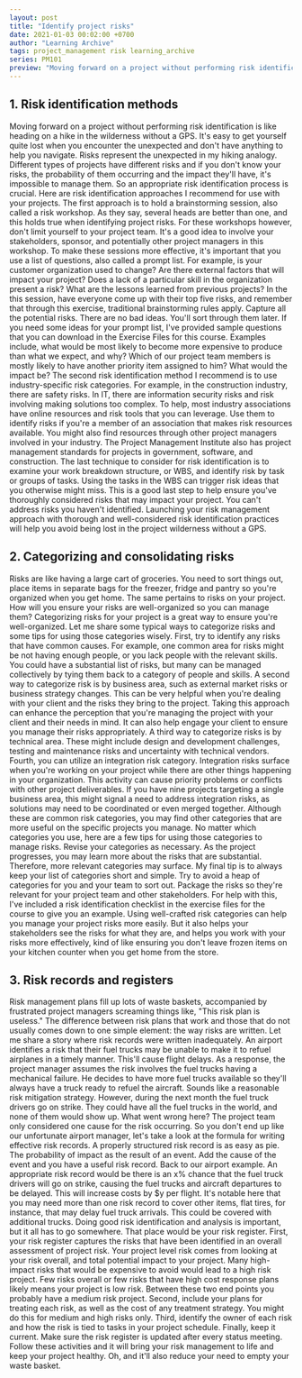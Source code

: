 ```yaml
---
layout: post
title: "Identify project risks"
date: 2021-01-03 00:02:00 +0700
author: "Learning Archive"
tags: project_management risk learning_archive
series: PM101
preview: "Moving forward on a project without performing risk identification is like heading on a hike in the wilderness without a GPS. It's easy to get yourself quite lost when you encounter the unexpected and don't have anything to help you navigate. Risks represent the unexpected in my hiking analogy."
---
```


## 1. Risk identification methods

Moving forward on a project without performing risk identification is like heading on a hike in the wilderness without a GPS. It's easy to get yourself quite lost when you encounter the unexpected and don't have anything to help you navigate. Risks represent the unexpected in my hiking analogy. Different types of projects have different risks and if you don't know your risks, the probability of them occurring and the impact they'll have, it's impossible to manage them. So an appropriate risk identification process is crucial. Here are risk identification approaches I recommend for use with your projects. The first approach is to hold a brainstorming session, also called a risk workshop. As they say, several heads are better than one, and this holds true when identifying project risks. For these workshops however, don't limit yourself to your project team. It's a good idea to involve your stakeholders, sponsor, and potentially other project managers in this workshop. To make these sessions more effective, it's important that you use a list of questions, also called a prompt list. For example, is your customer organization used to change? Are there external factors that will impact your project? Does a lack of a particular skill in the organization present a risk? What are the lessons learned from previous projects? In the this session, have everyone come up with their top five risks, and remember that through this exercise, traditional brainstorming rules apply. Capture all the potential risks. There are no bad ideas. You'll sort through them later. If you need some ideas for your prompt list, I've provided sample questions that you can download in the Exercise Files for this course. Examples include, what would be most likely to become more expensive to produce than what we expect, and why? Which of our project team members is mostly likely to have another priority item assigned to him? What would the impact be? The second risk identification method I recommend is to use industry-specific risk categories. For example, in the construction industry, there are safety risks. In IT, there are information security risks and risk involving making solutions too complex. To help, most industry associations have online resources and risk tools that you can leverage. Use them to identify risks if you're a member of an association that makes risk resources available. You might also find resources through other project managers involved in your industry. The Project Management Institute also has project management standards for projects in government, software, and construction. The last technique to consider for risk identification is to examine your work breakdown structure, or WBS, and identify risk by task or groups of tasks. Using the tasks in the WBS can trigger risk ideas that you otherwise might miss. This is a good last step to help ensure you've thoroughly considered risks that may impact your project. You can't address risks you haven't identified. Launching your risk management approach with thorough and well-considered risk identification practices will help you avoid being lost in the project wilderness without a GPS.

## 2. Categorizing and consolidating risks

Risks are like having a large cart of groceries. You need to sort things out, place items in separate bags for the freezer, fridge and pantry so you're organized when you get home. The same pertains to risks on your project. How will you ensure your risks are well-organized so you can manage them? Categorizing risks for your project is a great way to ensure you're well-organized. Let me share some typical ways to categorize risks and some tips for using those categories wisely. First, try to identify any risks that have common causes. For example, one common area for risks might be not having enough people, or you lack people with the relevant skills. You could have a substantial list of risks, but many can be managed collectively by tying them back to a category of people and skills. A second way to categorize risk is by business area, such as external market risks or business strategy changes. This can be very helpful when you're dealing with your client and the risks they bring to the project. Taking this approach can enhance the perception that you're managing the project with your client and their needs in mind. It can also help engage your client to ensure you manage their risks appropriately. A third way to categorize risks is by technical area. These might include design and development challenges, testing and maintenance risks and uncertainty with technical vendors. Fourth, you can utilize an integration risk category. Integration risks surface when you're working on your project while there are other things happening in your organization. This activity can cause priority problems or conflicts with other project deliverables. If you have nine projects targeting a single business area, this might signal a need to address integration risks, as solutions may need to be coordinated or even merged together. Although these are common risk categories, you may find other categories that are more useful on the specific projects you manage. No matter which categories you use, here are a few tips for using those categories to manage risks. Revise your categories as necessary. As the project progresses, you may learn more about the risks that are substantial. Therefore, more relevant categories may surface. My final tip is to always keep your list of categories short and simple. Try to avoid a heap of categories for you and your team to sort out. Package the risks so they're relevant for your project team and other stakeholders. For help with this, I've included a risk identification checklist in the exercise files for the course to give you an example. Using well-crafted risk categories can help you manage your project risks more easily. But it also helps your stakeholders see the risks for what they are, and helps you work with your risks more effectively, kind of like ensuring you don't leave frozen items on your kitchen counter when you get home from the store.

## 3. Risk records and registers

Risk management plans fill up lots of waste baskets, accompanied by frustrated project managers screaming things like, "This risk plan is useless." The difference between risk plans that work and those that do not usually comes down to one simple element: the way risks are written. Let me share a story where risk records were written inadequately. An airport identifies a risk that their fuel trucks may be unable to make it to refuel airplanes in a timely manner. This'll cause flight delays. As a response, the project manager assumes the risk involves the fuel trucks having a mechanical failure. He decides to have more fuel trucks available so they'll always have a truck ready to refuel the aircraft. Sounds like a reasonable risk mitigation strategy. However, during the next month the fuel truck drivers go on strike. They could have all the fuel trucks in the world, and none of them would show up. What went wrong here? The project team only considered one cause for the risk occurring. So you don't end up like our unfortunate airport manager, let's take a look at the formula for writing effective risk records. A properly structured risk record is as easy as pie. The probability of impact as the result of an event. Add the cause of the event and you have a useful risk record. Back to our airport example. An appropriate risk record would be there is an x% chance that the fuel truck drivers will go on strike, causing the fuel trucks and aircraft departures to be delayed. This will increase costs by $y per flight. It's notable here that you may need more than one risk record to cover other items, flat tires, for instance, that may delay fuel truck arrivals. This could be covered with additional trucks. Doing good risk identification and analysis is important, but it all has to go somewhere. That place would be your risk register. First, your risk register captures the risks that have been identified in an overall assessment of project risk. Your project level risk comes from looking at your risk overall, and total potential impact to your project. Many high-impact risks that would be expensive to avoid would lead to a high risk project. Few risks overall or few risks that have high cost response plans likely means your project is low risk. Between these two end points you probably have a medium risk project. Second, include your plans for treating each risk, as well as the cost of any treatment strategy. You might do this for medium and high risks only. Third, identify the owner of each risk and how the risk is tied to tasks in your project schedule. Finally, keep it current. Make sure the risk register is updated after every status meeting. Follow these activities and it will bring your risk management to life and keep your project healthy. Oh, and it'll also reduce your need to empty your waste basket.